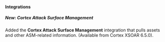 
#### Integrations
##### New: Cortex Attack Surface Management
Added the **Cortex Attack Surface Management** integration that pulls assets and other ASM-related information. (Available from Cortex XSOAR 6.5.0).
